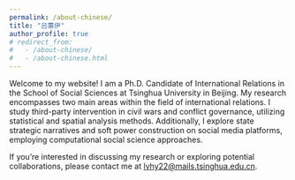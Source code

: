 ```yaml
---
permalink: /about-chinese/
title: "吕蕙伊"
author_profile: true
# redirect_from: 
#   - /about-chinese/
#   - /about-chinese.html
---
```



Welcome to my website! I am a Ph.D. Candidate of International Relations in the School of Social Sciences at Tsinghua University in Beijing. 
My research encompasses two main areas within the field of international relations. I study third-party intervention in civil wars and conflict governance, utilizing statistical and spatial analysis methods. Additionally, I explore state strategic narratives and soft power construction on social media platforms, employing computational social science approaches.

If you’re interested in discussing my research or exploring potential collaborations, please contact me at <lvhy22@mails.tsinghua.edu.cn>.

	



